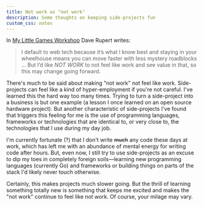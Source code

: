 ```yaml
---
title: Not work as "not work"
description: Some thoughts on keeping side-projects fun
custom_css: notes
---
```


In [My Little Games Workshop](https://daverupert.com/2024/12/my-little-games-workshop/) Dave Rupert writes:

>I default to web tech because it’s what I know best and staying in your wheelhouse means you can move faster with less mystery roadblocks ... But I’d like *NOT WORK* to not feel like work and see value in that, so this may change going forward.

There's much to be said about making "not work" not feel like work. Side-projects can feel like a kind of hyper-employment if you're not careful. I've learned this the hard way too many times. Trying to turn a side-project into a business is but one example (a lesson I once Iearned on an open source hardware project). But another characteristic of side-projects I've found that triggers this feeling for me is the use of programming languages, frameworks or technologies that are identical to, or very close to, the technologies that I use during my day job.

I'm currently fortunate (?) that I don't write ~~much~~ any code these days at work, which has left me with an abundance of mental energy for writing code after hours. But, even now, I still try to use side-projects as an excuse to dip my toes in completely foreign soils—learning new programming languages (currently Go) and frameworks or building things on parts of the stack I'd likely never touch otherwise.

Certainly, this makes projects much slower going. But the thrill of learning something totally new is something that keeps me excited and makes the "not work" continue to feel like not work. Of course, your milage may vary.
